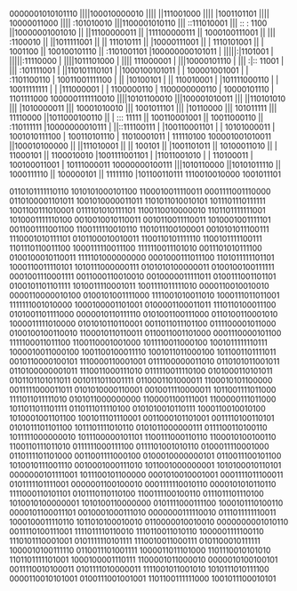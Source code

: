 0000001010101110
||||100010000010
|||| ||111001000
|||| |1001101101
|||| 10000011000
||||  :101010010
|||1100001010110
|||  ::111010001
|||  ::   : 1100
||10000001001010
|| ||11100000011
|| |111100000111
|| 1000100111001
||  ||| :1100010
||  ||1011111001
||  || 111010111
||  |10000111001
||  | 1110101001
||  |    1001100
||  100100101110
||   :1101001101
|100000000101011
| |||||:|1101001
| |||||:11110000
| ||||1011101000
| |||| 111000001
| |||10000101110
| ||| :|:: 11001
| ||| :101111001
| ||110101110101
| |1000100101011
| | 100001001001
| |  :1101100110
| 10011001111100
|  ||  |10100101
|  ||  110010001
|  |101111000110
|  | 10011111111
|  |  |111000001
|  |  1100000110
|  1100000000110
|    10000101110
|     1101111000
1000001111110010
 ||||10101100010
 |||100001010011
 ||| ||110101010
 ||| |1010000011
 ||| 10001010010
 |||  1001011101
 |||   |10110000
 |||   101011111
 |||    11110000
 ||1011000100110
 || |  ::: 11111
 || 100110001001
 ||  10011000110
 ||   :110111111
 |10000000010111
 | ||::111100111
 | |100110001101
 | | 10101000011
 | 1001010111100
 |  100110101110
 |   11010001011
 |     111110100
 100001001010011
  ||100010100000
  || ||111010001
  || ||   100101
  || |1001101011
  || 10100011010
  ||  | 11000101
  ||  1100010010
  |1001111001101
  | |11011001010
  | |  110100011
  | 100100011001
  |  10111000011
  10000000100111
   |||1010110000
   ||10101011110
   || 1000111110
   ||  100000101
   ||   11111110
   |101100110111
   1110010010000
      1001011101

0110101111110110	1010101000101100	1100010011110011	0001111001110000	0110100001101011	1001010000011011	1101011010010101	1011101110111111
1001100111010001	0111101010111101	1100110010000010	1101101111111001	1010001111110100	0010010010110011	0010110011110011	1010001001111101
0011001111001100	1100111110010110	1101011100100001	0010101011100111	1110001010111101	0101100010010011	1100110101111110	1100101111100111
1101110110011100	1000111110011100	1111110011101010	0011101010111100	0100100010110011	1111101000000000	0001000111011100	1101011111101101
1000110011110101	1010111000000111	0101010100000011	0100100100111111	0001001110001111	0011000110010010	0010000011111011	0100111001101101
0100101101101111	1010011110001011	1001111011111010	0000110010010010	0000110000010100	0100101001111000	1111001010011010	1000111011011001
1111111001010000	1000100001101001	0100001100011011	1110110100011100	0101001101111000	0000010110111110	0101001100111000	0110100110001010
1000011111010000	0101010110110001	0011011011101100	0111100001011000	0100100100110010	1100010110110011	0110011001101000	0001110000101100
1111100011011100	1100110001001000	1011110011000100	1001011111110111	1000010011000100	1001100100011110	1001011011000100	1011001101111011
0010110000100101	1110000110001001	0111100000011010	0110101011001011	0110100000001011	1110011000111010	0111110011110100	0101000110101011
0101101101011011	0010111011001111	0110001101000011	1100010101100000	0011111000011011	0101010000110001	0010011110000011	1011001111011000
1111011011111010	0101011000000000	1100001100111001	1100000111011000	1011011011101111	0110111011110100	0101010010110111	1000110010010100
1010001001101100	1001011101110001	0011000101101001	0011110100110101	0101011101101100	1011101111010110	0101011000000111	0111100110100110
1011111000000010	1011100000101101	1100111000110110	1100010100100110	1100110111011010	0111111000111100	0111101001010110	0100011110001000
0110111101101000	0011001111000100	0100010000000101	0110011100101100	1010010111001110	0010001000111010	1011001000000001	1010100010110101
0000000101111001	1011100101100000	0001010010001001	0001111011100011	0101111101111001	0000001100100010	0001111110010110	0000101010110110
1111000110101101	0101110110110100	1100111100100110	0111011101110100	1010010100000001	1010100110000000	0101111000111100	1000101110100110
0000101100011101	0010001000111010	0000000111110010	0111011111110011	1000100011110110	1011010100010010	0110000010010010	0000000001010110
0011110100111001	1111011110110010	1110110011010110	1000001111100110	1110101110001001	0101111110101111	1110010011000111	0101100010111111
1000010100111110	0110011101001111	1000011011101000	1101110010101010	1101101111101001	1000100001110111	1100001011000010	0000010100100101
0011110010100011	0101111010000011	1111001011001010	1010111010111100	0000110010101001	0100111001001001	1101100111111000	1001011100010101
